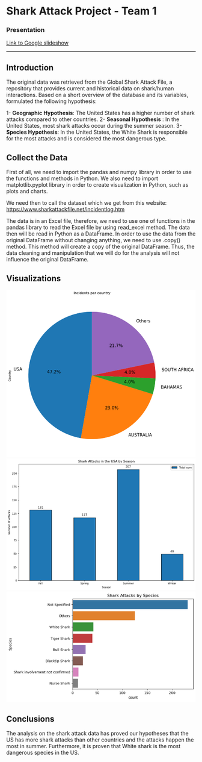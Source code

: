 # Shark Attack Project - Team 1

### Presentation

[Link to Google slideshow](https://docs.google.com/presentation/d/1eZ5r_cNE_Yd3IT_d6c1fR7CATcM_BcEJu_etBod41iE/edit#slide=id.g2e9c3044cba_0_27)

-------

## Introduction
The original data was retrieved from the Global Shark Attack File, a repository that provides current and historical data on shark/human interactions. Based on a short overview of the database and its variables, formulated the following hypothesis:

1- **Geographic Hypothesis**: The United States has a higher number of shark attacks compared to other countries.
2- **Seasonal Hypothesis** : In the United States, most shark attacks occur during the summer season.
3- **Species Hypothesis**: In the United States, the White Shark is responsible for the most attacks and is considered the most dangerous type.



## Collect the Data

First of all, we need to import the pandas and numpy library in order to use the functions and methods in Python. We also need to import matplotlib.pyplot library in order to create visualization in Python, such as plots and charts. 

We need then to call the dataset which we get from this website: 
https://www.sharkattackfile.net/incidentlog.htm

The data is in an Excel file, therefore, we need to use one of functions in the pandas library to read the Excel file by using read_excel method. The data then will be read in Python as a DataFrame.
In order to use the data from the original DataFrame without changing anything, we need to use .copy() method. This method will create a copy of the original DataFrame. Thus, the data cleaning and manipulation that we will do for the analysis will not influence the original DataFrame. 


## Visualizations

![Incidents per country](/charts/incidents_per_country.png?raw=true "Incidents per country")
![Attacks per season](/charts/attacks_per_season.png?raw=true "Incidents per season")
![Attacks per species](/charts/attacks_per_species.png?raw=true "Incidents per species")


## Conclusions

The analysis on the shark attack data has proved our hypotheses that the US has more shark attacks than other countries and the attacks happen the most in summer. Furthermore, it is proven that White shark is the most dangerous species in the US.
